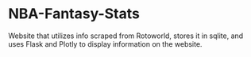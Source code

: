 # NBA-Fantasy-Stats
Website that utilizes info scraped from Rotoworld, stores it in sqlite, and uses Flask and Plotly to display information on the website.
